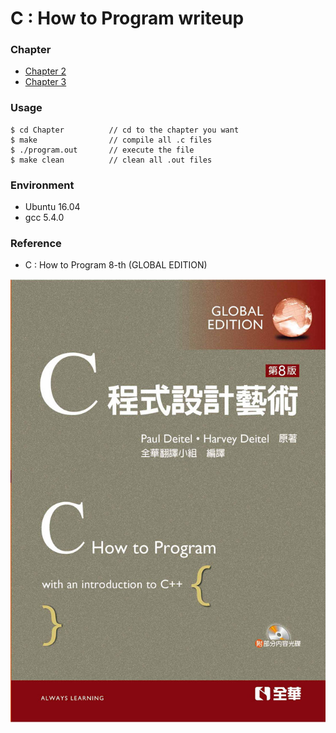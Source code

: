 # C : How to Program writeup
### Chapter
* [Chapter 2](Chapter2/Chapter2.md)
* [Chapter 3](Chapter3/Chapter3.md)

### Usage
```shell
$ cd Chapter          // cd to the chapter you want
$ make                // compile all .c files
$ ./program.out       // execute the file 
$ make clean          // clean all .out files
```

### Environment
* Ubuntu 16.04
* gcc 5.4.0

### Reference
* C : How to Program 8-th (GLOBAL EDITION)

![CHowtoProgram-8-th](https://github.com/Offliners/CHowtoProgram-writeup/blob/master/CHowtoProgram-8-th.jpg)
